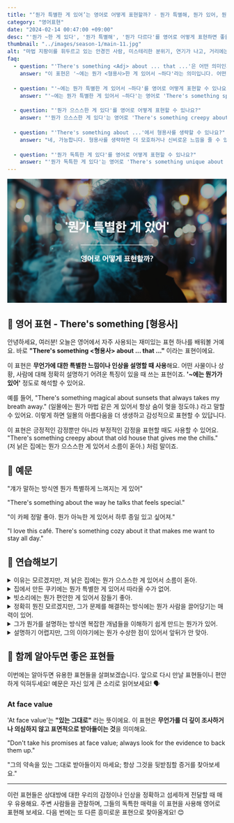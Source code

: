 ```yaml
---
title: "‘뭔가 특별한 게 있어’는 영어로 어떻게 표현할까? - 뭔가 특별해, 뭔가 있어, 뭔가 다르다"
category: "영어표현"
date: "2024-02-14 00:47:00 +09:00"
desc: "'뭔가 ~한 게 있다', '뭔가 특별해', '뭔가 다르다'를 영어로 어떻게 표현하면 좋을까요? '이 도시엔 뭔가 특별한 게 있어', '그의 연기엔 뭔가 독특한 게 있어' 등을 영어로 표현하는 법을 배워봅시다. 다양한 예문을 통해서 연습하고 본인의 표현으로 만들어 보세요."
thumbnail: "../images/season-1/main-11.jpg"
alt: "마법 지팡이를 휘두르고 있는 안경낀 사람, 미스테리한 분위기, 연기가 나고, 거리에는 조명이 켜져있음"
faq:
  - question: "'There's something <Adj> about ... that ...'은 어떤 의미인가요?"
    answer: "이 표현은 '~에는 뭔가 <형용사>한 게 있어서 ~하다'라는 의미입니다. 어떤 사물, 상황, 또는 사람에 대해 특별하거나 독특한 특징을 설명할 때 사용합니다. 정확히 설명하기 어려운 느낌이나 인상을 표현할 때 유용합니다."

  - question: "'~에는 뭔가 특별한 게 있어서 ~하다'를 영어로 어떻게 표현할 수 있나요?"
    answer: "'~에는 뭔가 특별한 게 있어서 ~하다'는 영어로 'There's something special about ... that ...'로 표현할 수 있습니다. 예를 들어, '집에서 만든 쿠키에는 뭔가 특별한 게 있어서 따라올 수가 없어'는 'There's something special about homemade cookies that just can't be beaten'으로 말할 수 있습니다."

  - question: "'뭔가 으스스한 게 있다'를 영어로 어떻게 표현할 수 있나요?"
    answer: "'뭔가 으스스한 게 있다'는 영어로 'There's something creepy about ...'로 표현할 수 있습니다. 예를 들어, '저 낡은 집에는 뭔가 으스스한 게 있어서 소름이 돋아'는 'There's something creepy about that old house that gives me the chills'로 말할 수 있습니다."

  - question: "'There's something about ...'에서 형용사를 생략할 수 있나요?"
    answer: "네, 가능합니다. 형용사를 생략하면 더 모호하거나 신비로운 느낌을 줄 수 있습니다. 예를 들어, 'There's something about this song that keeps me listening to it on repeat'(이 노래에는 뭔가가 있어서 계속 듣게 돼)처럼 사용할 수 있습니다."

  - question: "'뭔가 독특한 게 있다'를 영어로 어떻게 표현할 수 있나요?"
    answer: "'뭔가 독특한 게 있다'는 영어로 'There's something unique about ...'로 표현할 수 있습니다. 예를 들어, '이 식당의 맛에는 뭔가 독특한 게 있어서 계속 가게 돼'는 'There's something unique about this restaurant's flavors that keeps me coming back'으로 말할 수 있습니다."
---
```


![뭔가 특별한게 있어 영어표현](../images/season-1/main-11.jpg)

## 🌟 영어 표현 - There's something [형용사]

안녕하세요, 여러분! 오늘은 영어에서 자주 사용되는 재미있는 표현 하나를 배워볼 거예요. 바로 **"There's something <형용사> about ... that ..."** 이라는 표현이에요.

이 표현은 **무언가에 대한 특별한 느낌이나 인상을 설명할 때 사용**해요. 어떤 사물이나 상황, 사람에 대해 정확히 설명하기 어려운 특징이 있을 때 쓰는 표현이죠. **'~에는 뭔가가 있어'** 정도로 해석할 수 있어요.

예를 들어, "There's something magical about sunsets that always takes my breath away." (일몰에는 뭔가 마법 같은 게 있어서 항상 숨이 멎을 정도야.) 라고 말할 수 있어요. 이렇게 하면 일몰의 아름다움을 더 생생하고 감성적으로 표현할 수 있답니다.

이 표현은 긍정적인 감정뿐만 아니라 부정적인 감정을 표현할 때도 사용할 수 있어요. "There's something creepy about that old house that gives me the chills." (저 낡은 집에는 뭔가 으스스한 게 있어서 소름이 돋아.) 처럼 말이죠.

## 📖 예문

"걔가 말하는 방식엔 뭔가 특별하게 느껴지는 게 있어"

"There's something about the way he talks that feels special."

"이 카페 정말 좋아. 뭔가 아늑한 게 있어서 하루 종일 있고 싶어져."

"I love this café. There's something cozy about it that makes me want to stay all day."

## 💬 연습해보기

<details>
<summary>이유는 모르겠지만, 저 낡은 집에는 뭔가 으스스한 게 있어서 소름이 돋아.</summary>
<span>I don't know why, but there's something creepy about that old house that gives me the chills.</span>
</details>

<details>
<summary>집에서 만든 쿠키에는 뭔가 특별한 게 있어서 따라올 수가 없어.</summary>
<span>There's something special about homemade cookies that just can't be beaten.</span>
</details>

<details>
<summary>빗소리에는 뭔가 편안한 게 있어서 잠들기 좋아.</summary>
<span>There's something relaxing about the sound of rain that helps me <a href="/blog/in-english/075.fall-asleep/">fall asleep</a>.</span>
</details>

<details>
<summary>정확히 뭔진 모르겠지만, 그가 문제를 해결하는 방식에는 뭔가 사람을 끌어당기는 매력이 있어.</summary>
<span>I don’t know exactly what it is, but there’s something about the way he solves problems that attracts people.</span>
</details>

<details>
<summary>그가 뭔가를 설명하는 방식엔 복잡한 개념들을 이해하기 쉽게 만드는 뭔가가 있어.</summary>
<span>There's something about the way he explains things that makes complex concepts easy to understand.</span>
</details>

<details>
<summary>설명하기 어렵지만, 그의 이야기에는 뭔가 수상한 점이 있어서 앞뒤가 안 맞아.</summary>
<span>I can't explain it, but there's something <a href="/blog/vocab-1/006.fishy/">fishy</a> about his story that <a href="/blog/vocab-1/013.do-not-add-up/">doesn't add up</a>.</span>
</details>

## 🤝 함께 알아두면 좋은 표현들

이번에는 알아두면 유용한 표현들을 살펴보겠습니다. 앞으로 다시 만날 표현들이니 편안하게 익혀두세요! 예문은 자신 있게 큰 소리로 읽어보세요! 🗣️

### At face value

'At face value'는 **"있는 그대로"** 라는 뜻이에요. 이 표현은 **무언가를 더 깊이 조사하거나 의심하지 않고 표면적으로 받아들이는 것**을 의미해요.

"Don't take his promises at face value; always look for the evidence to back them up."

"그의 약속을 있는 그대로 받아들이지 마세요; 항상 그것을 뒷받침할 증거를 찾아보세요."

---

이런 표현들은 상대방에 대한 우리의 감정이나 인상을 정확하고 섬세하게 전달할 때 매우 유용해요. 주변 사람들을 관찰하며, 그들의 독특한 매력을 이 표현을 사용해 영어로 표현해 보세요. 다음 번에는 또 다른 흥미로운 표현으로 찾아올게요! 😊
